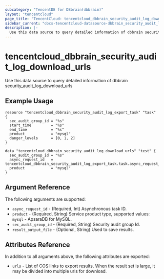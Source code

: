 ```yaml
---
subcategory: "TencentDB for DBbrain(dbbrain)"
layout: "tencentcloud"
page_title: "TencentCloud: tencentcloud_dbbrain_security_audit_log_download_urls"
sidebar_current: "docs-tencentcloud-datasource-dbbrain_security_audit_log_download_urls"
description: |-
  Use this data source to query detailed information of dbbrain security_audit_log_download_urls
---
```


# tencentcloud_dbbrain_security_audit_log_download_urls

Use this data source to query detailed information of dbbrain security_audit_log_download_urls

## Example Usage

```hcl
resource "tencentcloud_dbbrain_security_audit_log_export_task" "task" {
  sec_audit_group_id = "%s"
  start_time         = "%s"
  end_time           = "%s"
  product            = "mysql"
  danger_levels      = [0, 1, 2]
}

data "tencentcloud_dbbrain_security_audit_log_download_urls" "test" {
  sec_audit_group_id = "%s"
  async_request_id   = tencentcloud_dbbrain_security_audit_log_export_task.task.async_request_id
  product            = "mysql"
}
```

## Argument Reference

The following arguments are supported:

* `async_request_id` - (Required, Int) Asynchronous task ID.
* `product` - (Required, String) Service product type, supported values: `mysql` - ApsaraDB for MySQL.
* `sec_audit_group_id` - (Required, String) Security audit group Id.
* `result_output_file` - (Optional, String) Used to save results.

## Attributes Reference

In addition to all arguments above, the following attributes are exported:

* `urls` - List of COS links to export results. When the result set is large, it may be divided into multiple urls for download.



